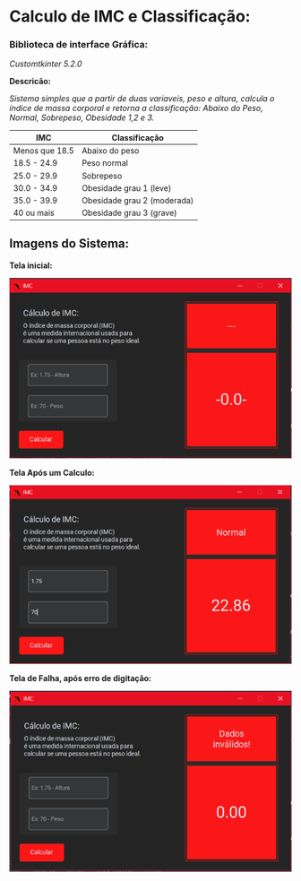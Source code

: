 # Calculo de IMC e Classificação:



### Biblioteca de interface Gráfica: 

_Customtkinter 5.2.0_



**Descricão:**

_Sistema simples que a partir de duas variaveis, peso e altura, calcula o índice de massa corporal e retorna a classificação: Abaixo do Peso, Normal, Sobrepeso, Obesidade 1,2 e 3._



| IMC            | Classificação               |
| -------------- | --------------------------- |
| Menos que 18.5 | Abaixo do peso              |
| 18.5 - 24.9    | Peso normal                 |
| 25.0 - 29.9    | Sobrepeso                   |
| 30.0 - 34.9    | Obesidade grau 1 (leve)     |
| 35.0 - 39.9    | Obesidade grau 2 (moderada) |
| 40 ou mais     | Obesidade grau 3 (grave)    |



## Imagens do Sistema:



**Tela inicial:**


<img src="/img/inicio.png">






**Tela Após um Calculo:**



<img src="/img/calculando.png">





**Tela de Falha, após erro de digitação:**


<img src="/img/falls.png">
